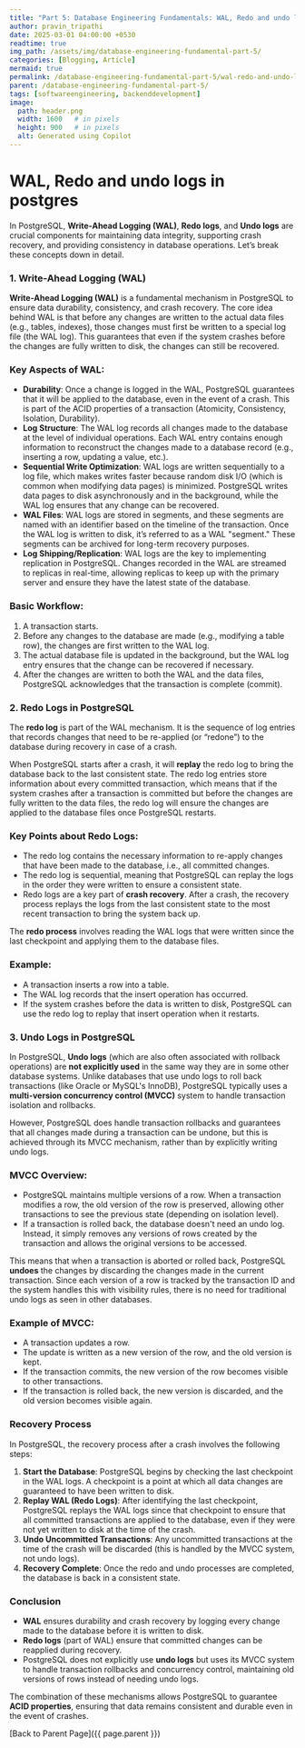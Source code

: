 ```yaml
---
title: "Part 5: Database Engineering Fundamentals: WAL, Redo and undo logs in postgres"
author: pravin_tripathi
date: 2025-03-01 04:00:00 +0530
readtime: true
img_path: /assets/img/database-engineering-fundamental-part-5/
categories: [Blogging, Article]
mermaid: true
permalink: /database-engineering-fundamental-part-5/wal-redo-and-undo-logs-in-postgres/
parent: /database-engineering-fundamental-part-5/
tags: [softwareengineering, backenddevelopment]
image:
  path: header.png
  width: 1600   # in pixels
  height: 900   # in pixels
  alt: Generated using Copilot
---
```

# WAL, Redo and undo logs in postgres

In PostgreSQL, **Write-Ahead Logging (WAL)**, **Redo logs**, and **Undo logs** are crucial components for maintaining data integrity, supporting crash recovery, and providing consistency in database operations. Let’s break these concepts down in detail.

### 1. **Write-Ahead Logging (WAL)**

**Write-Ahead Logging (WAL)** is a fundamental mechanism in PostgreSQL to ensure data durability, consistency, and crash recovery. The core idea behind WAL is that before any changes are written to the actual data files (e.g., tables, indexes), those changes must first be written to a special log file (the WAL log). This guarantees that even if the system crashes before the changes are fully written to disk, the changes can still be recovered.

### Key Aspects of WAL:

- **Durability**: Once a change is logged in the WAL, PostgreSQL guarantees that it will be applied to the database, even in the event of a crash. This is part of the ACID properties of a transaction (Atomicity, Consistency, Isolation, Durability).
- **Log Structure**: The WAL log records all changes made to the database at the level of individual operations. Each WAL entry contains enough information to reconstruct the changes made to a database record (e.g., inserting a row, updating a value, etc.).
- **Sequential Write Optimization**: WAL logs are written sequentially to a log file, which makes writes faster because random disk I/O (which is common when modifying data pages) is minimized. PostgreSQL writes data pages to disk asynchronously and in the background, while the WAL log ensures that any change can be recovered.
- **WAL Files**: WAL logs are stored in segments, and these segments are named with an identifier based on the timeline of the transaction. Once the WAL log is written to disk, it’s referred to as a WAL "segment." These segments can be archived for long-term recovery purposes.
- **Log Shipping/Replication**: WAL logs are the key to implementing replication in PostgreSQL. Changes recorded in the WAL are streamed to replicas in real-time, allowing replicas to keep up with the primary server and ensure they have the latest state of the database.

### Basic Workflow:

1. A transaction starts.
2. Before any changes to the database are made (e.g., modifying a table row), the changes are first written to the WAL log.
3. The actual database file is updated in the background, but the WAL log entry ensures that the change can be recovered if necessary.
4. After the changes are written to both the WAL and the data files, PostgreSQL acknowledges that the transaction is complete (commit).

### 2. **Redo Logs in PostgreSQL**

The **redo log** is part of the WAL mechanism. It is the sequence of log entries that records changes that need to be re-applied (or “redone”) to the database during recovery in case of a crash.

When PostgreSQL starts after a crash, it will **replay** the redo log to bring the database back to the last consistent state. The redo log entries store information about every committed transaction, which means that if the system crashes after a transaction is committed but before the changes are fully written to the data files, the redo log will ensure the changes are applied to the database files once PostgreSQL restarts.

### Key Points about Redo Logs:

- The redo log contains the necessary information to re-apply changes that have been made to the database, i.e., all committed changes.
- The redo log is sequential, meaning that PostgreSQL can replay the logs in the order they were written to ensure a consistent state.
- Redo logs are a key part of **crash recovery**. After a crash, the recovery process replays the logs from the last consistent state to the most recent transaction to bring the system back up.

The **redo process** involves reading the WAL logs that were written since the last checkpoint and applying them to the database files.

### Example:

- A transaction inserts a row into a table.
- The WAL log records that the insert operation has occurred.
- If the system crashes before the data is written to disk, PostgreSQL can use the redo log to replay that insert operation when it restarts.

### 3. **Undo Logs in PostgreSQL**

In PostgreSQL, **Undo logs** (which are also often associated with rollback operations) are **not explicitly used** in the same way they are in some other database systems. Unlike databases that use undo logs to roll back transactions (like Oracle or MySQL's InnoDB), PostgreSQL typically uses a **multi-version concurrency control (MVCC)** system to handle transaction isolation and rollbacks.

However, PostgreSQL does handle transaction rollbacks and guarantees that all changes made during a transaction can be undone, but this is achieved through its MVCC mechanism, rather than by explicitly writing undo logs.

### MVCC Overview:

- PostgreSQL maintains multiple versions of a row. When a transaction modifies a row, the old version of the row is preserved, allowing other transactions to see the previous state (depending on isolation level).
- If a transaction is rolled back, the database doesn't need an undo log. Instead, it simply removes any versions of rows created by the transaction and allows the original versions to be accessed.

This means that when a transaction is aborted or rolled back, PostgreSQL **undoes** the changes by discarding the changes made in the current transaction. Since each version of a row is tracked by the transaction ID and the system handles this with visibility rules, there is no need for traditional undo logs as seen in other databases.

### Example of MVCC:

- A transaction updates a row.
- The update is written as a new version of the row, and the old version is kept.
- If the transaction commits, the new version of the row becomes visible to other transactions.
- If the transaction is rolled back, the new version is discarded, and the old version becomes visible again.

### Recovery Process

In PostgreSQL, the recovery process after a crash involves the following steps:

1. **Start the Database**: PostgreSQL begins by checking the last checkpoint in the WAL logs. A checkpoint is a point at which all data changes are guaranteed to have been written to disk.
2. **Replay WAL (Redo Logs)**: After identifying the last checkpoint, PostgreSQL replays the WAL logs since that checkpoint to ensure that all committed transactions are applied to the database, even if they were not yet written to disk at the time of the crash.
3. **Undo Uncommitted Transactions**: Any uncommitted transactions at the time of the crash will be discarded (this is handled by the MVCC system, not undo logs).
4. **Recovery Complete**: Once the redo and undo processes are completed, the database is back in a consistent state.

### Conclusion

- **WAL** ensures durability and crash recovery by logging every change made to the database before it is written to disk.
- **Redo logs** (part of WAL) ensure that committed changes can be reapplied during recovery.
- PostgreSQL does not explicitly use **undo logs** but uses its MVCC system to handle transaction rollbacks and concurrency control, maintaining old versions of rows instead of needing undo logs.

The combination of these mechanisms allows PostgreSQL to guarantee **ACID properties**, ensuring that data remains consistent and durable even in the event of crashes.

[Back to Parent Page]({{ page.parent }})